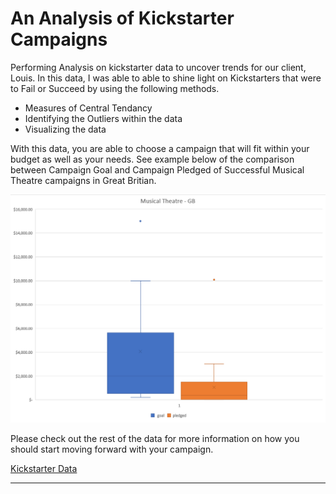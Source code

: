 # An Analysis of Kickstarter Campaigns
Performing Analysis on kickstarter data to uncover trends for our client, Louis. In this data, I was able to able to shine light on Kickstarters that were to Fail or Succeed by using the following methods.

* Measures of Central Tendancy
* Identifying the Outliers within the data
* Visualizing the data

With this data, you are able to choose a campaign that will fit within your budget as well as your needs. See example below of the comparison between Campaign Goal and Campaign Pledged of Successful Musical Theatre campaigns in Great Britian.

![Musical Theatre - GB](Images/GoalvsPledge_Comparison.png)

Please check out the rest of the data for more information on how you should start moving forward with your campaign.

[Kickstarter Data](https://github.com/JGarza4903/Kickstarter-Analysis/blob/4f1760bc97eddbc64967a2260f3429218c03708b/Successful%20US%20Kickstarters/Successful%20US%20Kickstarters.xlsx)

---
